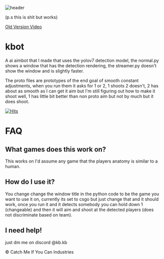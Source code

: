 ![header](https://capsule-render.vercel.app/api?type=waving&color=auto&height=300&section=header&text=kbot&fontSize=90&animation=fadeIn)

(p.s this is shit but works)

[Old Version Video](https://kb.likes-to-co.de/n8hzdfry.mp4)

# kbot

A ai aimbot that I made that uses the yolov7 detection model, the normal.py shows a window that has the detection rendering, the streamer.py doesn't show the window and is slightly faster.

The proto files are prototypes of the end goal of smooth constant adjustments, when you run them it asks for 1 or 2, 1 shoots 2 doesn't, 
2 has about as smooth as I can get it aim but I'm still figuring out how to make it shoot well, 1 has little bit better than non proto aim
but not by much but it does shoot.

[![Hits](https://hits.seeyoufarm.com/api/count/incr/badge.svg?url=https%3A%2F%2Fgithub.com%2Fkbdevs%2Fai-aimbot&count_bg=%23703DA3&title_bg=%23555555&icon=python.svg&icon_color=%23E7E7E7&title=Views&edge_flat=false)](https://hits.seeyoufarm.com)

# FAQ

## What games does this work on?

This works on I'd assume any game that the players anatomy is similar to a human.

## How do I use it?

You change change the window title in the python code to be the game you want to use it on, currently its set
to csgo but just change that and it should work, once you run it and it detects somebody you can hold down 1 (changeable)
and then it will aim and shoot at the detected players (does not discriminate based on team).


## I need help! 

just dm me on discord @kb.kb





© Catch Me If You Can Industries





